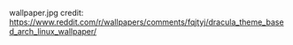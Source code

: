 wallpaper.jpg credit: https://www.reddit.com/r/wallpapers/comments/fqjtyj/dracula_theme_based_arch_linux_wallpaper/   
